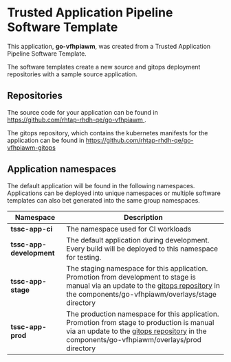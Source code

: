 # Trusted Application Pipeline Software Template

This application, **go-vfhpiawm**, was created from a Trusted Application Pipeline Software Template.

The software templates create a new source and gitops deployment repositories with a sample source application. 

## Repositories

The source code for your application can be found in [https://github.com/rhtap-rhdh-qe/go-vfhpiawm ](https://github.com/rhtap-rhdh-qe/go-vfhpiawm ).
 
The gitops repository, which contains the kubernetes manifests for the application can be found in 
[https://github.com/rhtap-rhdh-qe/go-vfhpiawm-gitops ](https://github.com/rhtap-rhdh-qe/go-vfhpiawm-gitops ) 

## Application namespaces 

The default application will be found in the following namespaces. Applications can be deployed into unique namespaces or multiple software templates can also bet generated into the same group namespaces.  

|  Namespace   |  Description   |  
| -------- | -------- |
| **tssc-app-ci** | The namespace used for CI workloads |
| **tssc-app-development** | The default application during development. Every build will be deployed to this namespace for testing. |
| **tssc-app-stage** | The staging namespace for this application. Promotion from development to stage is manual via an update to the [gitops repository](https://github.com/rhtap-rhdh-qe/go-vfhpiawm-gitops ) in the components/go-vfhpiawm/overlays/stage directory |
| **tssc-app-prod** | The production namespace for this application. Promotion from stage to production is manual via an update to the [gitops repository](https://github.com/rhtap-rhdh-qe/go-vfhpiawm-gitops ) in the components/go-vfhpiawm/overlays/prod directory |